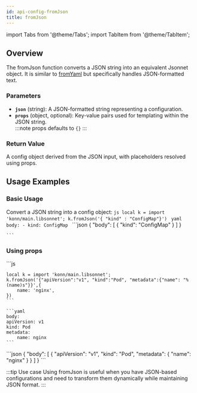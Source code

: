 ```yaml
---
id: api-config-fromJson
title: fromJson
---
```


import Tabs from '@theme/Tabs';
import TabItem from '@theme/TabItem';

## Overview


The fromJson function converts a JSON string into an equivalent Jsonnet object. It is similar to [fromYaml](api-config-fromYaml)
but specifically handles JSON-formatted text.

### Parameters
- **`json`** (string): A JSON-formatted string representing a configuration.
- **`props`** (object, optional): Key-value pairs used for templating within the JSON string.  
:::note
 props defaults to `{}`
:::

### Return Value
A config object derived from the JSON input, with placeholders resolved using props.


## Usage Examples


### Basic Usage
Convert a JSON string into a config object:
<Tabs>
  <TabItem value="jsonnet" label="Jsonnet" default>
    ```js
    local k = import 'konn/main.libsonnet';
    k.fromJson('{ "kind" : "ConfigMap"}')
    ``` 
  </TabItem>
  <TabItem value="yaml" label="YAML Output">
    ```yaml
    body:
    - kind: ConfigMap
    ```
  </TabItem>
  <TabItem value="json" label="JSON Output">
    ```json
    {
    "body": [
        {
            "kind": "ConfigMap"
        }
    ]
    }

    ```
  </TabItem>
</Tabs>

### Using props 

<Tabs>
    <TabItem value="jsonnet" label="Jsonnet" default>
    ```js

    local k = import 'konn/main.libsonnet';
    k.fromJson('{"apiVersion":"v1", "kind":"Pod", "metadata":{"name": "%(name)s"}}',{
        name: 'nginx',
    })
    ```
  </TabItem>
  <TabItem value="yaml" label="YAML Output">

    ```yaml
    body:
    apiVersion: v1
    kind: Pod
    metadata:
        name: nginx
    ```
  </TabItem>
  <TabItem value="json" label="JSON Output">
    ```json
    {
      "body": [
         {
            "apiVersion": "v1",
            "kind": "Pod",
            "metadata": {
              "name": "nginx"
            }
         }
      ]
    }
    ```  
    </TabItem>
</Tabs>

:::tip Use case
Using fromJson is useful when you have JSON-based configurations and need to transform them dynamically while maintaining JSON format.
:::